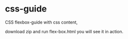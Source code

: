 # css-guide

CSS flexbox-guide with css content,

download zip and run flex-box.html you will see it in action.

